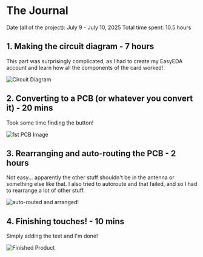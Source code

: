 # The Journal

Date (all of the project): July 9 - July 10, 2025
Total time spent: 10.5 hours

## 1. Making the circuit diagram - 7 hours

This part was surprisingly complicated, as I had to create my EasyEDA account and learn how all the components of the card worked!

![Circuit Diagram](https://hc-cdn.hel1.your-objectstorage.com/s/v3/885b4e7d1a26f12d933f98edc143c8e1c5387f3c_screenshot_2025-07-10_at_1.26.02___pm.png)

## 2. Converting to a PCB (or whatever you convert it) - 20 mins

Took some time finding the button!

![1st PCB Image](https://hc-cdn.hel1.your-objectstorage.com/s/v3/fd518924f78769010c9a6f83afc0c39153acf075_screenshot_2025-07-10_at_1.40.12___pm.png)

## 3. Rearranging and auto-routing the PCB - 2 hours

Not easy... apparently the other stuff shouldn't be in the antenna or something else like that. I also tried to autoroute and that failed, and so I had to rearrange a lot of other stuff.

![auto-routed and arranged!](https://hc-cdn.hel1.your-objectstorage.com/s/v3/5f5a6abeb7b471b17c2621cf44808d06d60c4316_screenshot_2025-07-10_at_1.44.35___pm.png)

## 4. Finishing touches! - 10 mins

Simply adding the text and I'm done!

![Finished Product](https://hc-cdn.hel1.your-objectstorage.com/s/v3/1515ea86d9f57290ed67103ec5178737cb7feff3_screenshot_2025-07-10_at_1.20.12___pm.png)
